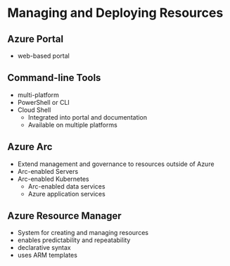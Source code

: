 # Managing and Deploying Resources

## Azure Portal

- web-based portal

## Command-line Tools

- multi-platform
- PowerShell or CLI
- Cloud Shell
  - Integrated into portal and documentation
  - Available on multiple platforms

## Azure Arc

- Extend management and governance to resources outside of Azure
- Arc-enabled Servers
- Arc-enabled Kubernetes
  - Arc-enabled data services
  - Azure application services

## Azure Resource Manager

- System for creating and managing resources
- enables predictability and repeatability
- declarative syntax
- uses ARM templates
